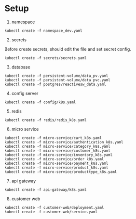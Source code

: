# Setup

1. namespace

```shell
kubectl create -f namespace_dev.yaml
```

2. secrets

Before create secrets, should edit the file and set secret config.

```shell
kubectl create -f secrets/secrets.yaml
```

3. database

```shell
kubectl create -f persistent-volume/data_pv.yaml
kubectl create -f persistent-volume/data_pvc.yaml
kubectl create -f postgres/reactivesw_data.yaml
```

4. config server

```shell
kubectl create -f config/k8s.yaml
```

5. redis

```shell
kubectl create -f redis/redis_k8s.yaml
```

6. micro service

```shell
kubectl create -f micro-service/cart_k8s.yaml
kubectl create -f micro-service/authentication_k8s.yaml
kubectl create -f micro-service/category_k8s.yaml
kubectl create -f micro-service/customer_k8s.yaml
kubectl create -f micro-service/inventory_k8s.yaml
kubectl create -f micro-service/order_k8s.yaml
kubectl create -f micro-service/payment_k8s.yaml
kubectl create -f micro-service/product_k8s.yaml
kubectl create -f micro-service/producttype_k8s.yaml
```

7. api gateway

```shell
kubectl create -f api-gateway/k8s.yaml
```

8. customer web

```shell
kubectl create -f customer-web/deployment.yaml
kubectl create -f customer-web/service.yaml
```